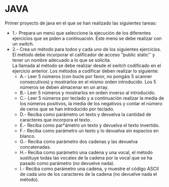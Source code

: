 # JAVA
Primer proyecto de java en el que se han realizado las siguientes tareas:  
* 1.- Prepara un menú que seleccione la ejecución de los diferentes ejercicios que se piden a continuación. Este menú se debe realizar con un switch.  
* 2.- Crea un método para todos y cada uno de los siguientes ejercicios. El método debe incorporar el calificador de acceso “public static'' y tener un nombre adecuado a lo que se solicita.  
La llamada al método se debe realizar desde el switch codificado en el ejercicio anterior. Los métodos a codificar deben realizar lo siguiente:  
  * A.- Leer 5 números (con bucle por favor, no pongáis 5 scanner consecutivos) y mostrarlos en el mismo orden introducido. Los 5 números se deben almacenar en un array.  
  * B.- Leer 5 números y mostrarlos en orden inverso al introducido.  
  * C.- Leer 5 números por teclado y a continuación realizar la media de los números positivos, la media de los negativos y contar el número de ceros que se han introducido por teclado.  
  * D.- Reciba como parámetro un texto y devuelva la cantidad de caracteres que incorpora el texto.  
  * E.- Reciba como par*ámetro un texto y devuelva el texto invertido.  
  * F.- Reciba como parámetro un texto y lo devuelva sin espacios en blanco.  
  * G.- Reciba como parámetro dos cadenas y las devuelva concatenadas.  
  * H.- Reciba como parámetro una cadena y una vocal, el método sustituye todas las vocales de la cadena por la vocal que se ha pasado como parámetro (no devuelve nada).  
  * I.- Reciba como parámetro una cadena, y muestre el código ASCII de cada uno de los caracteres de la cadena (no devuelve nada el método).  

